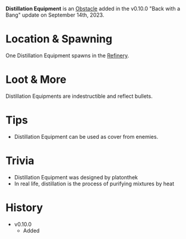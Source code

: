 **Distillation Equipment** is an [Obstacle](/obstacles) added in the v0.10.0 "Back with a Bang" update on September 14th, 2023.

# Location & Spawning

One Distillation Equipment spawns in the [Refinery](/buildings/refinery).

# Loot & More

Distillation Equipments are indestructible and reflect bullets.

# Tips

- Distillation Equipment can be used as cover from enemies.

# Trivia

- Distillation Equipment was designed by platonthek
- In real life, distillation is the process of purifying mixtures by heat

# History

- v0.10.0
  - Added
